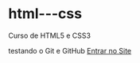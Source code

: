 # html---css
 Curso de HTML5 e CSS3

testando o Git e GitHub
 <a href="https://pietrorbsilva.github.io/html---css/exercicios-mod2/ex010/responsive.html">Entrar no Site</a>